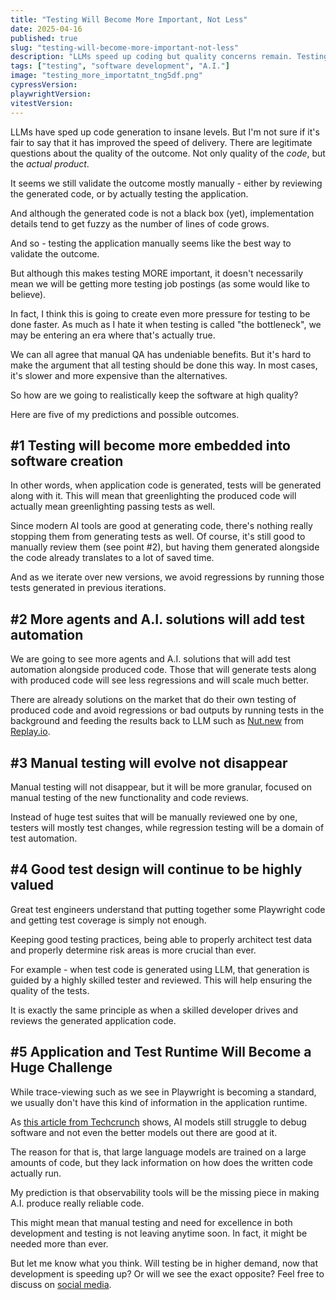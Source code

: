 ```yaml
---
title: "Testing Will Become More Important, Not Less"
date: 2025-04-16
published: true
slug: "testing-will-become-more-important-not-less"
description: "LLMs speed up coding but quality concerns remain. Testing becomes more crucial, evolving to include AI-generated tests while human expertise in test design stays valuable."
tags: ["testing", "software development", "A.I."]
image: "testing_more_importatnt_tng5df.png"
cypressVersion:
playwrightVersion:
vitestVersion:
---
```


LLMs have sped up code generation to insane levels. But I'm not sure if it's fair to say that it has improved the speed of delivery. There are legitimate questions about the quality of the outcome. Not only quality of the *code*, but the *actual product*.

It seems we still validate the outcome mostly manually - either by reviewing the generated code, or by actually testing the application. 

And although the generated code is not a black box (yet), implementation details tend to get fuzzy as the number of lines of code grows.

And so - testing the application manually seems like the best way to validate the outcome.

But although this makes testing MORE important, it doesn't necessarily mean we will be getting more testing job postings (as some would like to believe).

In fact, I think this is going to create even more pressure for testing to be done faster. As much as I hate it when testing is called "the bottleneck", we may be entering an era where that's actually true.

We can all agree that manual QA has undeniable benefits. But it's hard to make the argument that all testing should be done this way. In most cases, it's slower and more expensive than the alternatives.

So how are we going to realistically keep the software at high quality? 

Here are five of my predictions and possible outcomes.

## #1 Testing will become more embedded into software creation

In other words, when application code is generated, tests will be generated along with it. This will mean that greenlighting the produced code will actually mean greenlighting passing tests as well. 

Since modern AI tools are good at generating code, there's nothing really stopping them from generating tests as well. Of course, it's still good to manually review them (see point #2), but having them generated alongside the code already translates to a lot of saved time.

And as we iterate over new versions, we avoid regressions by running those tests generated in previous iterations.

## #2 More agents and A.I. solutions will add test automation

We are going to see more agents and A.I. solutions that will add test automation alongside produced code. Those that will generate tests along with produced code will see less regressions and will scale much better.

There are already solutions on the market that do their own testing of produced code and avoid regressions or bad outputs by running tests in the background and feeding the results back to LLM such as [Nut.new](https://nut.new) from [Replay.io](https://replay.io).

## #3 Manual testing will evolve not disappear

Manual testing will not disappear, but it will be more granular, focused on manual testing of the new functionality and code reviews. 

Instead of huge test suites that will be manually reviewed one by one, testers will mostly test changes, while regression testing will be a domain of test automation.

## #4 Good test design will continue to be highly valued

Great test engineers understand that putting together some Playwright code and getting test coverage is simply not enough. 

Keeping good testing practices, being able to properly architect test data and properly determine risk areas is more crucial than ever.

For example - when test code is generated using LLM, that generation is guided by a highly skilled tester and reviewed. This will help ensuring the quality of the tests. 

It is exactly the same principle as when a skilled developer drives and reviews the generated application code.

## #5 Application and Test Runtime Will Become a Huge Challenge

While trace-viewing such as we see in Playwright is becoming a standard, we usually don't have this kind of information in the application runtime. 

As [this article from Techcrunch](https://techcrunch.com/2025/04/10/ai-models-still-struggle-to-debug-software-microsoft-study-shows/) shows, AI models still struggle to debug software and not even the better models out there are good at it.

The reason for that is, that large language models are trained on a large amounts of code, but they lack information on how does the written code actually run.

My prediction is that observability tools will be the missing piece in making A.I. produce really reliable code. 

This might mean that manual testing and need for excellence in both development and testing is not leaving anytime soon. In fact, it might be needed more than ever.

But let me know what you think. Will testing be in higher demand, now that development is speeding up? Or will we see the exact opposite? Feel free to discuss on [social media](https://links.filiphric.com).